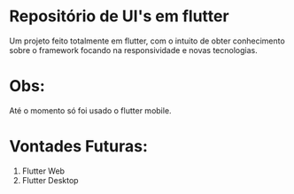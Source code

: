 # Repositório de UI's em flutter


Um projeto feito totalmente em flutter, com o intuito de obter conhecimento sobre o framework focando na responsividade e novas tecnologias.

Obs:
===
Até o momento só foi usado o flutter mobile.

Vontades Futuras:
===
1. Flutter Web
2. Flutter Desktop
